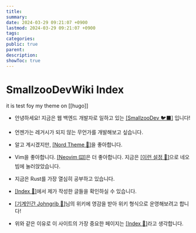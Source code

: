 ```yaml
---
title: 
summary: 
date: 2024-03-29 09:21:07 +0900
lastmod: 2024-03-29 09:21:07 +0900
tags: 
categories: 
public: true
parent: 
description: 
showToc: true
---
```


# SmallzooDevWiki Index 

it is test foy my theme on [[hugo]]

- 안녕하세요! 지금은 웹 백엔드 개발자로 일하고 있는 [[SmallzooDev 🐦‍⬛]](https://github.com/SmallzooDev) 입니다! 
      

- 언젠가는 레거시가 되지 않는 무언가를 개발해보고 싶습니다.


- 알고 계시겠지만, [[Nord Theme 🧊]](https://github.com/nordtheme/nord)을 좋아합니다.


- Vim을 좋아합니다. [[Neovim ⌨️]](https://github.com/neovim/neovim)은 더 좋아합니다. 지금은 [[이런 설정 🚀]](https://github.com/SmallzooDev/nvimConfig)으로 네오빔에 눌러앉았습니다.
 
- 지금은 Rust를 가장 열심히 공부하고 있습니다.


- [[Index 🦉]](_wiki/index.md)에서 제가 작성한 글들을 확인하실 수 있습니다.


- [[기계인간 Johngrib 💭]](https://johngrib.github.io/wiki/my-wiki/)님의 위키에 영감을 받아 위키 형식으로 운영해보려고 합니다!


- 위와 같은 이유로 이 사이트의 가장 중요한 페이지는 [[Index 🦉]](_wiki/index.md)라고 생각합니다.